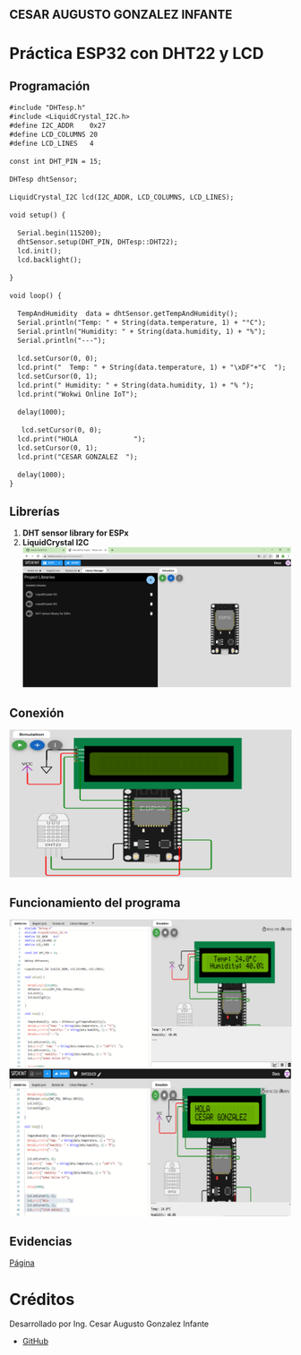 ## CESAR AUGUSTO GONZALEZ INFANTE
# Práctica ESP32 con DHT22 y LCD

## Programación

```
#include "DHTesp.h"
#include <LiquidCrystal_I2C.h>
#define I2C_ADDR    0x27
#define LCD_COLUMNS 20
#define LCD_LINES   4

const int DHT_PIN = 15;

DHTesp dhtSensor;

LiquidCrystal_I2C lcd(I2C_ADDR, LCD_COLUMNS, LCD_LINES);

void setup() {

  Serial.begin(115200);
  dhtSensor.setup(DHT_PIN, DHTesp::DHT22);
  lcd.init();
  lcd.backlight();

}

void loop() {

  TempAndHumidity  data = dhtSensor.getTempAndHumidity();
  Serial.println("Temp: " + String(data.temperature, 1) + "°C");
  Serial.println("Humidity: " + String(data.humidity, 1) + "%");
  Serial.println("---");
  
  lcd.setCursor(0, 0);
  lcd.print("  Temp: " + String(data.temperature, 1) + "\xDF"+"C  ");
  lcd.setCursor(0, 1);
  lcd.print(" Humidity: " + String(data.humidity, 1) + "% ");
  lcd.print("Wokwi Online IoT");

  delay(1000);

   lcd.setCursor(0, 0);
  lcd.print("HOLA              ");
  lcd.setCursor(0, 1);
  lcd.print("CESAR GONZALEZ  ");

  delay(1000);
}
```

## Librerías

1. **DHT sensor library for ESPx**
2. **LiquidCrystal I2C**
![](https://github.com/CesarG16/DHT22LCD/blob/main/eje1.png?raw=true)
## Conexión

![](https://github.com/CesarG16/DHT22LCD/blob/main/eje2.png?raw=true)

## Funcionamiento del programa

![](https://github.com/CesarG16/DHT22LCD/blob/main/eje03.png?raw=true)
![](https://github.com/CesarG16/DHT22LCD/blob/main/eje4.png?raw=true)


## Evidencias

[Página](https://wokwi.com/projects/367164531602566145)


# Créditos

Desarrollado por Ing. Cesar Augusto Gonzalez Infante

- [GitHub](https://github.com/CesarG16)